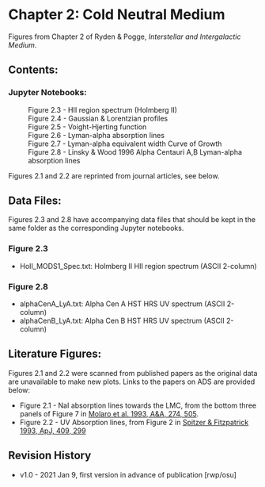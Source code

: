 # Chapter 2: Cold Neutral Medium

Figures from Chapter 2 of Ryden & Pogge, *Interstellar and Intergalactic Medium*.

## Contents:

### Jupyter Notebooks:
<dl>
  <dd>Figure 2.3 - HII region spectrum (Holmberg II)
  <dd>Figure 2.4 - Gaussian & Lorentzian profiles
  <dd>Figure 2.5 - Voight-Hjerting function
  <dd>Figure 2.6 - Lyman-alpha absorption lines
  <dd>Figure 2.7 - Lyman-alpha equivalent width Curve of Growth
  <dd>Figure 2.8 - Linsky & Wood 1996 Alpha Centauri A,B Lyman-alpha absorption lines
</dl>
Figures 2.1 and 2.2 are reprinted from journal articles, see below.

## Data Files:

Figures 2.3 and 2.8 have accompanying data files that should be kept 
in the same folder as the corresponding Jupyter notebooks.

### Figure 2.3
 * HoII_MODS1_Spec.txt: Holmberg II HII region spectrum (ASCII 2-column)
 
### Figure 2.8
 * alphaCenA_LyA.txt: Alpha Cen A HST HRS UV spectrum (ASCII 2-column)
 * alphaCenB_LyA.txt: Alpha Cen B HST HRS UV spectrum (ASCII 2-column)
 
## Literature Figures:

Figures 2.1 and 2.2 were scanned from published papers as the original data are unavailable to make new plots. Links to the papers on ADS are provided below:
 * Figure 2.1 - NaI absorption lines towards the LMC, from the bottom three panels of Figure 7 in [Molaro et al. 1993, A&A, 274, 505](http://ui.adsabs.harvard.edu/abs/1993A%26A...274..505M).
 * Figure 2.2 - UV Absorption lines, from Figure 2 in [Spitzer & Fitzpatrick 1993, ApJ, 409, 299](http://ui.adsabs.harvard.edu/abs/1993ApJ...409..299S)
 
## Revision History

 * v1.0 - 2021 Jan 9, first version in advance of publication [rwp/osu]
